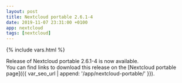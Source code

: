 ```yaml
---
layout: post
title: Nextcloud portable 2.6.1-4
date: 2019-11-07 23:31:00 +0100
app: nextcloud
tags: [nextcloud]
---
```

{% include vars.html %}

Release of Nextcloud portable 2.6.1-4 is now available.<br />
You can find links to download this release on the [Nextcloud portable page]({{ var_seo_url | append: '/app/nextcloud-portable/' }}).